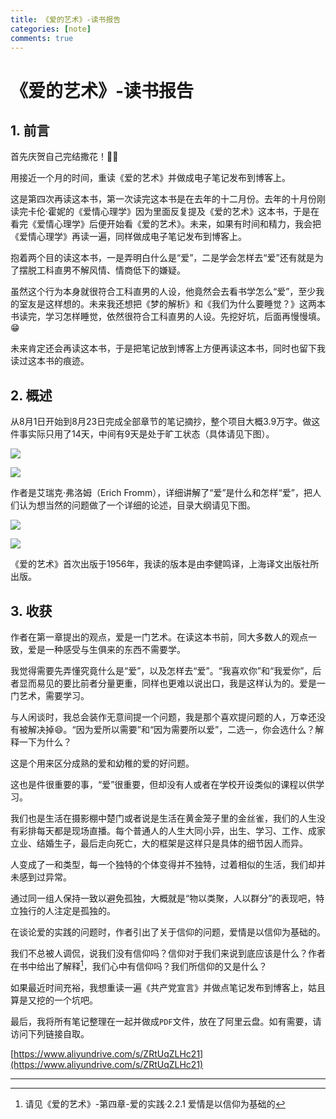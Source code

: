 ```yaml
---
title: 《爱的艺术》-读书报告
categories: [note]
comments: true
---
```


# 《爱的艺术》-读书报告

## 1. 前言

首先庆贺自己完结撒花！🎉🌸

用接近一个月的时间，重读《爱的艺术》并做成电子笔记发布到博客上。

这是第四次再读这本书，第一次读完这本书是在去年的十二月份。去年的十月份刚读完卡伦·霍妮的《爱情心理学》因为里面反复提及《爱的艺术》这本书，于是在看完《爱情心理学》后便开始看《爱的艺术》。未来，如果有时间和精力，我会把《爱情心理学》再读一遍，同样做成电子笔记发布到博客上。

抱着两个目的读这本书，一是弄明白什么是“爱”，二是学会怎样去“爱”还有就是为了摆脱工科直男不解风情、情商低下的嫌疑。

虽然这个行为本身就很符合工科直男的人设，他竟然会去看书学怎么“爱”，至少我的室友是这样想的。未来我还想把《梦的解析》和《我们为什么要睡觉？》这两本书读完，学习怎样睡觉，依然很符合工科直男的人设。先挖好坑，后面再慢慢填。😁

未来肯定还会再读这本书，于是把笔记放到博客上方便再读这本书，同时也留下我读过这本书的痕迹。

## 2. 概述

从8月1日开始到8月23日完成全部章节的笔记摘抄，整个项目大概3.9万字。做这件事实际只用了14天，中间有9天是处于旷工状态（具体请见下图）。

![](img/Gantt.jpg)

<img src="{{ '/assets/The-Art-of-Love-img/Gantt.jpg' | relative_url }}">


作者是艾瑞克·弗洛姆（Erich Fromm），详细讲解了“爱”是什么和怎样“爱”，把人们认为想当然的问题做了一个详细的论述，目录大纲请见下图。

![](img/directoryOutline.jpg)

<img src="{{ '/assets/The-Art-of-Love-img/directoryOutline.jpg' | relative_url }}">


《爱的艺术》首次出版于1956年，我读的版本是由李健鸣译，上海译文出版社所出版。

## 3. 收获

作者在第一章提出的观点，爱是一门艺术。在读这本书前，同大多数人的观点一致，爱是一种感受与生俱来的东西不需要学。

我觉得需要先弄懂究竟什么是“爱”，以及怎样去“爱”。“我喜欢你”和“我爱你”，后者显而易见的要比前者分量更重，同样也更难以说出口，我是这样认为的。爱是一门艺术，需要学习。

与人闲谈时，我总会装作无意间提一个问题，我是那个喜欢提问题的人，万幸还没有被解决掉😄。“因为爱所以需要”和“因为需要所以爱”，二选一，你会选什么？解释一下为什么？

这是个用来区分成熟的爱和幼稚的爱的好问题。

这也是件很重要的事，“爱”很重要，但却没有人或者在学校开设类似的课程以供学习。

我们也是生活在摄影棚中楚门或者说是生活在黄金笼子里的金丝雀，我们的人生没有彩排每天都是现场直播。每个普通人的人生大同小异，出生、学习、工作、成家立业、结婚生子，最后走向死亡，大的框架是这样只是具体的细节因人而异。

人变成了一和类型，每一个独特的个体变得并不独特，过着相似的生活，我们却并未感到过异常。

通过同一组人保持一致以避免孤独，大概就是“物以类聚，人以群分”的表现吧，特立独行的人注定是孤独的。

在谈论爱的实践的问题时，作者引出了关于信仰的问题，爱情是以信仰为基础的。

我们不总被人调侃，说我们没有信仰吗？信仰对于我们来说到底应该是什么？作者在书中给出了解释[^1]，我们心中有信仰吗？我们所信仰的又是什么？

如果最近时间充裕，我想重读一遍《共产党宣言》并做点笔记发布到博客上，姑且算是又挖的一个坑吧。

最后，我将所有笔记整理在一起并做成`PDF`文件，放在了阿里云盘。如有需要，请访问下列链接自取。

[https://www.aliyundrive.com/s/ZRtUqZLHc21](https://www.aliyundrive.com/s/ZRtUqZLHc21)

---

[^1]:请见《爱的艺术》-第四章-爱的实践·2.2.1 爱情是以信仰为基础的
